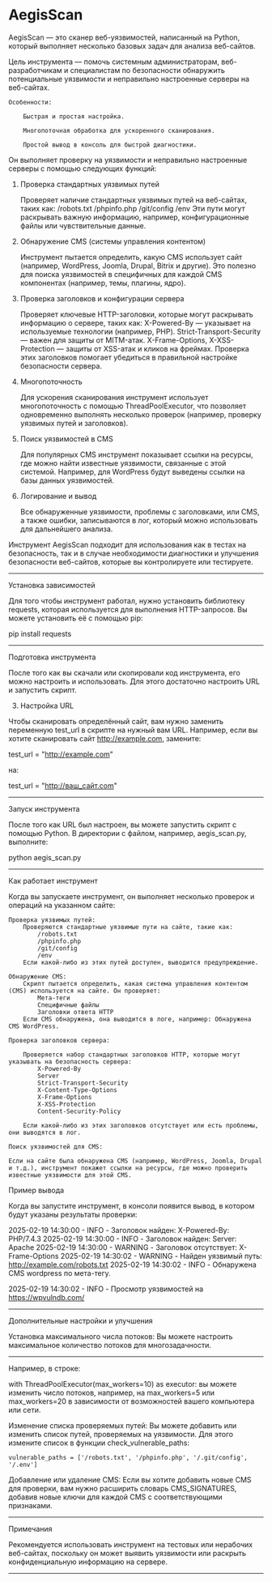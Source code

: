 # AegisScan

AegisScan — это сканер веб-уязвимостей, написанный на Python, который выполняет несколько базовых задач для анализа веб-сайтов. 

 Цель инструмента — помочь системным администраторам, веб-разработчикам и специалистам по безопасности обнаружить потенциальные уязвимости и неправильно настроенные серверы на веб-сайтах.
 
    Особенности:
    
        Быстрая и простая настройка.
        
        Многопоточная обработка для ускоренного сканирования.
        
        Простой вывод в консоль для быстрой диагностики.

Он выполняет проверку на уязвимости и неправильно настроенные серверы с помощью следующих функций:

1. Проверка стандартных уязвимых путей

    Проверяет наличие стандартных уязвимых путей на веб-сайтах, таких как:
        /robots.txt
        /phpinfo.php
        /git/config
        /env
    Эти пути могут раскрывать важную информацию, например, конфигурационные файлы или чувствительные данные.

2. Обнаружение CMS (системы управления контентом)

    Инструмент пытается определить, какую CMS использует сайт (например, WordPress, Joomla, Drupal, Bitrix и другие).
    Это полезно для поиска уязвимостей в специфичных для каждой CMS компонентах (например, темы, плагины, ядро).

3. Проверка заголовков и конфигурации сервера

    Проверяет ключевые HTTP-заголовки, которые могут раскрывать информацию о сервере, таких как:
        X-Powered-By — указывает на используемые технологии (например, PHP).
        Strict-Transport-Security — важен для защиты от MITM-атак.
        X-Frame-Options, X-XSS-Protection — защиты от XSS-атак и кликов на фреймах.
    Проверка этих заголовков помогает убедиться в правильной настройке безопасности сервера.

4. Многопоточность

   Для ускорения сканирования инструмент использует многопоточность с помощью ThreadPoolExecutor, что позволяет одновременно выполнять несколько проверок (например, проверку уязвимых путей и заголовков).

5. Поиск уязвимостей в CMS

   Для популярных CMS инструмент показывает ссылки на ресурсы, где можно найти известные уязвимости, связанные с этой системой. Например, для WordPress будут выведены ссылки на базы данных уязвимостей.

6. Логирование и вывод

   Все обнаруженные уязвимости, проблемы с заголовками, или CMS, а также ошибки, записываются в лог, который можно использовать для дальнейшего анализа.

Инструмент AegisScan подходит для использования как в тестах на безопасность, так и в случае необходимости диагностики и улучшения безопасности веб-сайтов, которые вы контролируете или тестируете.

-----

Установка зависимостей

Для того чтобы инструмент работал, нужно установить библиотеку requests, которая используется для выполнения HTTP-запросов. Вы можете установить её с помощью pip:

pip install requests

------

Подготовка инструмента

После того как вы скачали или скопировали код инструмента, его можно настроить и использовать. Для этого достаточно настроить URL и запустить скрипт.

3. Настройка URL

Чтобы сканировать определённый сайт, вам нужно заменить переменную test_url в скрипте на нужный вам URL. Например, если вы хотите сканировать сайт http://example.com, замените:

test_url = "http://example.com"

на:

test_url = "http://ваш_сайт.com"

-----

Запуск инструмента

После того как URL был настроен, вы можете запустить скрипт с помощью Python. В директории с файлом, например, aegis_scan.py, выполните:

python aegis_scan.py

-----

Как работает инструмент

Когда вы запускаете инструмент, он выполняет несколько проверок и операций на указанном сайте:

    Проверка уязвимых путей:
        Проверяются стандартные уязвимые пути на сайте, такие как:
            /robots.txt
            /phpinfo.php
            /git/config
            /env
        Если какой-либо из этих путей доступен, выводится предупреждение.

    Обнаружение CMS:
        Скрипт пытается определить, какая система управления контентом (CMS) используется на сайте. Он проверяет:
            Мета-теги
            Специфичные файлы
            Заголовки ответа HTTP
        Если CMS обнаружена, она выводится в логе, например: Обнаружена CMS WordPress.

    Проверка заголовков сервера:
    
        Проверяется набор стандартных заголовков HTTP, которые могут указывать на безопасность сервера:
            X-Powered-By
            Server
            Strict-Transport-Security
            X-Content-Type-Options
            X-Frame-Options
            X-XSS-Protection
            Content-Security-Policy
            
        Если какой-либо из этих заголовков отсутствует или есть проблемы, они выводятся в лог.

    Поиск уязвимостей для CMS:
    
    Если на сайте была обнаружена CMS (например, WordPress, Joomla, Drupal и т.д.), инструмент покажет ссылки на ресурсы, где можно проверить известные уязвимости для этой CMS.


Пример вывода

Когда вы запустите инструмент, в консоли появится вывод, в котором будут указаны результаты проверки:

2025-02-19 14:30:00 - INFO - Заголовок найден: X-Powered-By: PHP/7.4.3
2025-02-19 14:30:00 - INFO - Заголовок найден: Server: Apache
2025-02-19 14:30:00 - WARNING - Заголовок отсутствует: X-Frame-Options
2025-02-19 14:30:02 - WARNING - Найден уязвимый путь: http://example.com/robots.txt
2025-02-19 14:30:02 - INFO - Обнаружена CMS wordpress по мета-тегу.

2025-02-19 14:30:02 - INFO - Просмотр уязвимостей на https://wpvulndb.com/

------

Дополнительные настройки и улучшения

Установка максимального числа потоков: Вы можете настроить максимальное количество потоков для многозадачности. 

-----

Например, в строке:

with ThreadPoolExecutor(max_workers=10) as executor: вы можете изменить число потоков, например, на max_workers=5 или max_workers=20 в зависимости от возможностей вашего компьютера или сети.

Изменение списка проверяемых путей: Вы можете добавить или изменить список путей, проверяемых на уязвимости. Для этого измените список в функции check_vulnerable_paths:

    vulnerable_paths = ['/robots.txt', '/phpinfo.php', '/.git/config', '/.env']

Добавление или удаление CMS: Если вы хотите добавить новые CMS для проверки, вам нужно расширить словарь CMS_SIGNATURES, добавив новые ключи для каждой CMS с соответствующими признаками.

-----

Примечания

Рекомендуется использовать инструмент на тестовых или нерабочих веб-сайтах, поскольку он может выявить уязвимости или раскрыть конфиденциальную информацию на сервере.

-----


